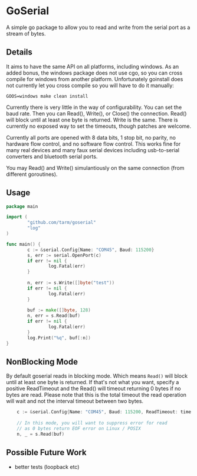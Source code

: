 GoSerial
========
A simple go package to allow you to read and write from the
serial port as a stream of bytes.

Details
-------
It aims to have the same API on all platforms, including windows.  As
an added bonus, the windows package does not use cgo, so you can cross
compile for windows from another platform.  Unfortunately goinstall
does not currently let you cross compile so you will have to do it
manually:

    GOOS=windows make clean install

Currently there is very little in the way of configurability.  You can
set the baud rate.  Then you can Read(), Write(), or Close() the
connection.  Read() will block until at least one byte is returned.
Write is the same.  There is currently no exposed way to set the
timeouts, though patches are welcome.

Currently all ports are opened with 8 data bits, 1 stop bit, no
parity, no hardware flow control, and no software flow control.  This
works fine for many real devices and many faux serial devices
including usb-to-serial converters and bluetooth serial ports.

You may Read() and Write() simulantiously on the same connection (from
different goroutines).

Usage
-----
```go
package main

import (
        "github.com/tarm/goserial"
        "log"
)

func main() {
        c := &serial.Config{Name: "COM45", Baud: 115200}
        s, err := serial.OpenPort(c)
        if err != nil {
                log.Fatal(err)
        }
        
        n, err := s.Write([]byte("test"))
        if err != nil {
                log.Fatal(err)
        }
        
        buf := make([]byte, 128)
        n, err = s.Read(buf)
        if err != nil {
                log.Fatal(err)
        }
        log.Print("%q", buf[:n])
}
```

NonBlocking Mode
----------------
By default goserial reads in blocking mode. Which means `Read()` will
block until at least one byte is returned. If that's not what you want,
specify a positive ReadTimeout and the Read() will timeout returning 0
bytes if no bytes are read.
Please note that this is the total timeout the read operation will wait
and not the interval timeout between two bytes.

```go
	c := &serial.Config{Name: "COM45", Baud: 115200, ReadTimeout: time.Second * 5}
	
	// In this mode, you will want to suppress error for read
	// as 0 bytes return EOF error on Linux / POSIX
	n, _ = s.Read(buf)
```

Possible Future Work
-------------------- 
- better tests (loopback etc)
